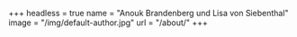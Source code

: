 +++
headless = true
name = "Anouk Brandenberg und Lisa von Siebenthal"
image = "/img/default-author.jpg"
url = "/about/"
+++
